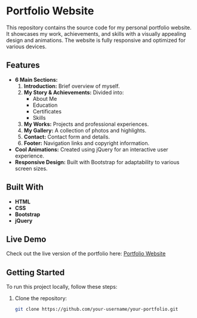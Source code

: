 # Portfolio Website

This repository contains the source code for my personal portfolio website. It showcases my work, achievements, and skills with a visually appealing design and animations. The website is fully responsive and optimized for various devices.

## Features
- **6 Main Sections:**
  1. **Introduction:** Brief overview of myself.
  2. **My Story & Achievements:** Divided into:
     - About Me
     - Education
     - Certificates
     - Skills
  3. **My Works:** Projects and professional experiences.
  4. **My Gallery:** A collection of photos and highlights.
  5. **Contact:** Contact form and details.
  6. **Footer:** Navigation links and copyright information.
- **Cool Animations:** Created using jQuery for an interactive user experience.
- **Responsive Design:** Built with Bootstrap for adaptability to various screen sizes.

## Built With
- **HTML**
- **CSS**
- **Bootstrap**
- **jQuery**

## Live Demo
Check out the live version of the portfolio here: [Portfolio Website](https://fahadhcodes-873160713.development.catalystserverless.com/app/index.html)

## Getting Started
To run this project locally, follow these steps:

1. Clone the repository:
   ```bash
   git clone https://github.com/your-username/your-portfolio.git
